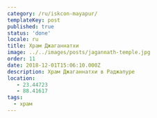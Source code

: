 ```yaml
---
category: /ru/iskcon-mayapur/
templateKey: post
published: true
status: 'done'
locale: ru
title: Храм Джаганнатхи
image: ../../images/posts/jagannath-temple.jpg
order: 11
date: 2018-12-01T15:06:10.000Z
description: Храм Джаганнатхи в Раджапуре
location:
   - 23.44723
   - 88.41617
tags:
  - храм
---
```


<tbd locale="ru" url="mailto:haribol@mayapur.live"></tbd>
